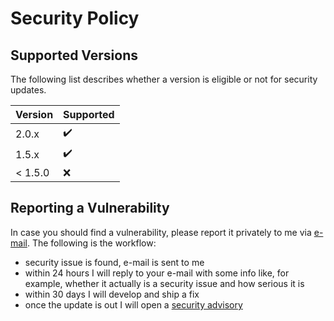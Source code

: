 # Security Policy

## Supported Versions

The following list describes whether a version is eligible or not for security updates.

| Version | Supported          |
| ------- | ------------------ |
| 2.0.x   | :heavy_check_mark: |
| 1.5.x   | :heavy_check_mark: |
| < 1.5.0 | :x: |

## Reporting a Vulnerability

In case you should find a vulnerability, please report it privately to me via [e-mail](mailto:paolostivanin@users.noreply.github.com).
The following is the workflow:
- security issue is found, e-mail is sent to me
- within 24 hours I will reply to your e-mail with some info like, for example, whether it actually is a security issue and how serious it is
- within 30 days I will develop and ship a fix
- once the update is out I will open a [security advisory](https://github.com/paolostivanin/OTPClient/security/advisories)
